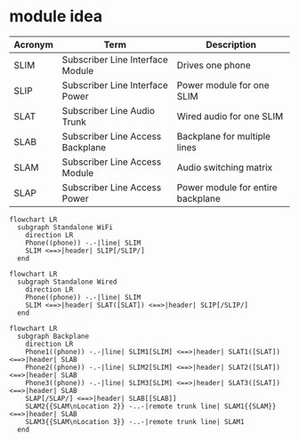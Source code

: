 # module idea

|Acronym|Term|Description|
|---|---|---|
|SLIM|Subscriber Line Interface Module|Drives one phone|
|SLIP|Subscriber Line Interface Power|Power module for one SLIM|
|SLAT|Subscriber Line Audio Trunk|Wired audio for one SLIM|
|SLAB|Subscriber Line Access Backplane|Backplane for multiple lines|
|SLAM|Subscriber Line Access Module|Audio switching matrix|
|SLAP|Subscriber Line Access Power|Power module for entire backplane|


```mermaid
flowchart LR
  subgraph Standalone WiFi
    direction LR
    Phone((phone)) -.-|line| SLIM
    SLIM <==>|header| SLIP[/SLIP/]
  end
```

```mermaid
flowchart LR
  subgraph Standalone Wired
    direction LR
    Phone((phone)) -.-|line| SLIM
    SLIM <==>|header| SLAT([SLAT]) <==>|header| SLIP[/SLIP/]
  end
```
```mermaid
flowchart LR
  subgraph Backplane
    direction LR
    Phone1((phone)) -.-|line| SLIM1[SLIM] <==>|header| SLAT1([SLAT]) <==>|header| SLAB
    Phone2((phone)) -.-|line| SLIM2[SLIM] <==>|header| SLAT2([SLAT]) <==>|header| SLAB
    Phone3((phone)) -.-|line| SLIM3[SLIM] <==>|header| SLAT3([SLAT]) <==>|header| SLAB
    SLAP[/SLAP/] <==>|header| SLAB[[SLAB]]
    SLAM2{{SLAM\nLocation 2}} -..-|remote trunk line| SLAM1{{SLAM}} <==>|header| SLAB
    SLAM3{{SLAM\nLocation 3}} -..-|remote trunk line| SLAM1
  end
```
